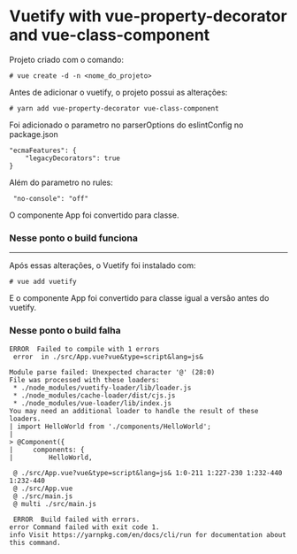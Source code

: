 # Vuetify with vue-property-decorator and vue-class-component

Projeto criado com o comando:
```
# vue create -d -n <nome_do_projeto>
```
Antes de adicionar o vuetify, o projeto possui as alterações:
```
# yarn add vue-property-decorator vue-class-component
```
Foi adicionado o parametro no parserOptions do eslintConfig no package.json
```
"ecmaFeatures": {
    "legacyDecorators": true
}
```
Além do parametro no rules:
```
 "no-console": "off"
``` 
O componente App foi convertido para classe.

### Nesse ponto o build funciona ###
----
Após essas alterações, o Vuetify foi instalado com:
```
# vue add vuetify
```
E o componente App foi convertido para classe igual a versão antes do vuetify.

### Nesse ponto o build falha ###

```
ERROR  Failed to compile with 1 errors                                                                                                   
 error  in ./src/App.vue?vue&type=script&lang=js&

Module parse failed: Unexpected character '@' (28:0)
File was processed with these loaders:
 * ./node_modules/vuetify-loader/lib/loader.js
 * ./node_modules/cache-loader/dist/cjs.js
 * ./node_modules/vue-loader/lib/index.js
You may need an additional loader to handle the result of these loaders.
| import HelloWorld from './components/HelloWorld';
|
> @Component({
|     components: {
|         HelloWorld,

 @ ./src/App.vue?vue&type=script&lang=js& 1:0-211 1:227-230 1:232-440 1:232-440
 @ ./src/App.vue
 @ ./src/main.js
 @ multi ./src/main.js

 ERROR  Build failed with errors.
error Command failed with exit code 1.
info Visit https://yarnpkg.com/en/docs/cli/run for documentation about this command.
```